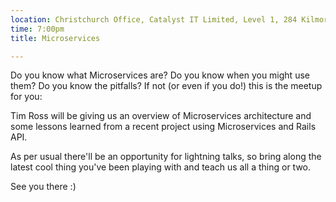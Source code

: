```yaml
---
location: Christchurch Office, Catalyst IT Limited, Level 1, 284 Kilmore St, Christchurch
time: 7:00pm
title: Microservices

---
```


Do you know what Microservices are? Do you know when you might use them? Do you know the pitfalls? If not (or even if you do!) this is the meetup for you:

Tim Ross will be giving us an overview of Microservices architecture and some lessons learned from a recent project using Microservices and Rails API.

As per usual there'll be an opportunity for lightning talks, so bring along the latest cool thing you've been playing with and teach us all a thing or two.

See you there :)
